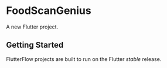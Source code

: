 # FoodScanGenius

A new Flutter project.

## Getting Started

FlutterFlow projects are built to run on the Flutter _stable_ release.
